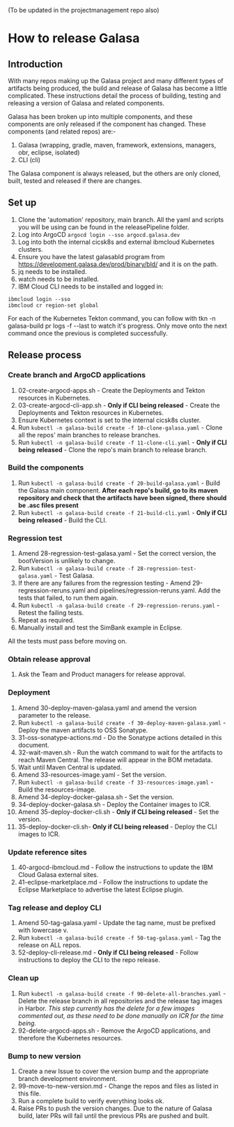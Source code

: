 (To be updated in the projectmanagement repo also)

# How to release Galasa


## Introduction
With many repos making up the Galasa project and many different types of artifacts being produced, the build and release of Galasa has become a little complicated. These instructions detail the process of building, testing and releasing a version of Galasa and related components.

Galasa has been broken up into multiple components, and these components are only released if the component has changed. These components (and related repos) are:-

1. Galasa (wrapping, gradle, maven, framework, extensions, managers, obr, eclipse, isolated)
1. CLI (cli)
<!-- 1. Docker Operator (docker-operator) -->
<!-- 1. Kubernetes Operator (kubernetes-operator) -->

The Galasa component is always released, but the others are only cloned, built, tested and released if there are changes.


## Set up

1. Clone the 'automation' repository, main branch. All the yaml and scripts you will be using can be found in the releasePipeline folder.
1. Log into ArgoCD `argocd login --sso argocd.galasa.dev`
1. Log into both the internal cicsk8s and external ibmcloud Kubernetes clusters.
1. Ensure you have the latest galasabld program from https://development.galasa.dev/prod/binary/bld/ and it is on the path.
1. jq needs to be installed.
1. watch needs to be installed.
6. IBM Cloud CLI needs to be installed and logged in:
```
ibmcloud login --sso
ibmcloud cr region-set global
```

For each of the Kubernetes Tekton command, you can follow with tkn -n galasa-build pr logs -f --last to watch it's progress. Only move onto the next command once the previous is completed successfully.


## Release process

### Create branch and ArgoCD applications

1. 02-create-argocd-apps.sh - Create the Deployments and Tekton resources in Kubernetes.
1. 03-create-argocd-cli-app.sh - **Only if CLI being released** - Create the Deployments and Tekton resources in Kubernetes.
1. Ensure Kubernetes context is set to the internal cicsk8s cluster.
1. Run `kubectl -n galasa-build create -f 10-clone-galasa.yaml` - Clone all the repos' main branches to release branches.
1. Run `kubectl -n galasa-build create -f 11-clone-cli.yaml` - **Only if CLI being released** - Clone the repo's main branch to release branch.
<!-- 1. Run `kubectl -n galasa-build create -f 12-clone-docker-operator.yaml` - **Only if Docker Operator being released** - Clone the repo's main branch to release branch.
1. Run `kubectl -n galasa-build create -f 13-clone-kubernetes-operator.yaml` - **Only if Kubernetes Operator being released** - Clone the repo's main branch to release branch. -->

### Build the components

1. Run `kubectl -n galasa-build create -f 20-build-galasa.yaml` - Build the Galasa main component. **After each repo's build, go to its maven repository and check that the artifacts have been signed, there should be .asc files present**
1. Run `kubectl -n galasa-build create -f 21-build-cli.yaml` - **Only if CLI being released** - Build the CLI.
<!-- 1. Run `kubectl -n galasa-build create -f 22-build-docker-operator.yaml` - **Only if Docker Operator being released** - Build the Docker Operator.
1. Run `kubectl -n galasa-build create -f 23-build-kubernetes-operator.yaml` - **Only if Kubernetes Operator being released** - Build the Kubernetes Operator. -->

### Regression test

1. Amend 28-regression-test-galasa.yaml - Set the correct version, the bootVersion is unlikely to change.
1. Run `kubectl -n galasa-build create -f 28-regression-test-galasa.yaml` - Test Galasa.
1. If there are any failures from the regression testing - Amend 29-regression-reruns.yaml and pipelines/regression-reruns.yaml. Add the tests that failed, to run them again.
1. Run `kubectl -n galasa-build create -f 29-regression-reruns.yaml` - Retest the failing tests.
1. Repeat as required.
1. Manually install and test the SimBank example in Eclipse.

All the tests must pass before moving on.

### Obtain release approval

1. Ask the Team and Product managers for release approval.

### Deployment

1. Amend 30-deploy-maven-galasa.yaml and amend the version parameter to the release.
1. Run `kubectl -n galasa-build create -f 30-deploy-maven-galasa.yaml` - Deploy the maven artifacts to OSS Sonatype.
1. 31-oss-sonatype-actions.md - Do the Sonatype actions detailed in this document.
1. 32-wait-maven.sh - Run the watch command to wait for the artifacts to reach Maven Central. The release will appear in the BOM metadata.
1. Wait until Maven Central is updated.
1. Amend 33-resources-image.yaml - Set the version.
1. Run `kubectl -n galasa-build create -f 33-resources-image.yaml` - Build the resources-image.
1. Amend 34-deploy-docker-galasa.sh - Set the version.
1. 34-deploy-docker-galasa.sh - Deploy the Container images to ICR.
1. Amend 35-deploy-docker-cli.sh - **Only if CLI being released** - Set the version.
1. 35-deploy-docker-cli.sh- **Only if CLI being released** - Deploy the CLI images to ICR.
<!-- 1. Amend 36-deploy-docker-docker-operator.sh - **Only if Docker Operator being released** - Set the version.
1. 36-deploy-docker-docker-operator.sh - **Only if Docker Operator being released** - Deploy the Docker Operator images to ICR.
1. Amend 37-deploy-docker-kubernetes-operator.sh - **Only if Kubernetes Operator being released** - Set the version.
1. 37-deploy-docker-kubernetes-operator.sh - **Only if Kubernetes Operator being released** - Deploy the Kubernetes Operator images to ICR. -->

### Update reference sites

1. 40-argocd-ibmcloud.md - Follow the instructions to update the IBM Cloud Galasa external sites.
1. 41-eclipse-marketplace.md - Follow the instructions to update the Eclipse Marketplace to advertise the latest Eclipse plugin.

### Tag release and deploy CLI

1. Amend 50-tag-galasa.yaml - Update the tag name, must be prefixed with lowercase v.
1. Run `kubectl -n galasa-build create -f 50-tag-galasa.yaml` - Tag the release on ALL repos.
1. 52-deploy-cli-release.md - **Only if CLI being released** - Follow instructions to deploy the CLI to the repo release.

### Clean up

1. Run `kubectl -n galasa-build create -f 90-delete-all-branches.yaml` - Delete the release branch in all repositories and the release tag images in Harbor. _This step currently has the delete for a few images commented out, as these need to be done manually on ICR for the time being._
1. 92-delete-argocd-apps.sh - Remove the ArgoCD applications, and therefore the Kubernetes resources.
<!-- 1. Do for both namespaces: 93-delete-namespace.sh - Delete the galasa-build namespace in both Kubernetes clusters. -->

### Bump to new version

1. Create a new Issue to cover the version bump and the appropriate branch development environment.
1. 99-move-to-new-version.md - Change the repos and files as listed in this file.
1. Run a complete build to verify everything looks ok.
1. Raise PRs to push the version changes. Due to the nature of Galasa build, later PRs will fail until the previous PRs are pushed and built.